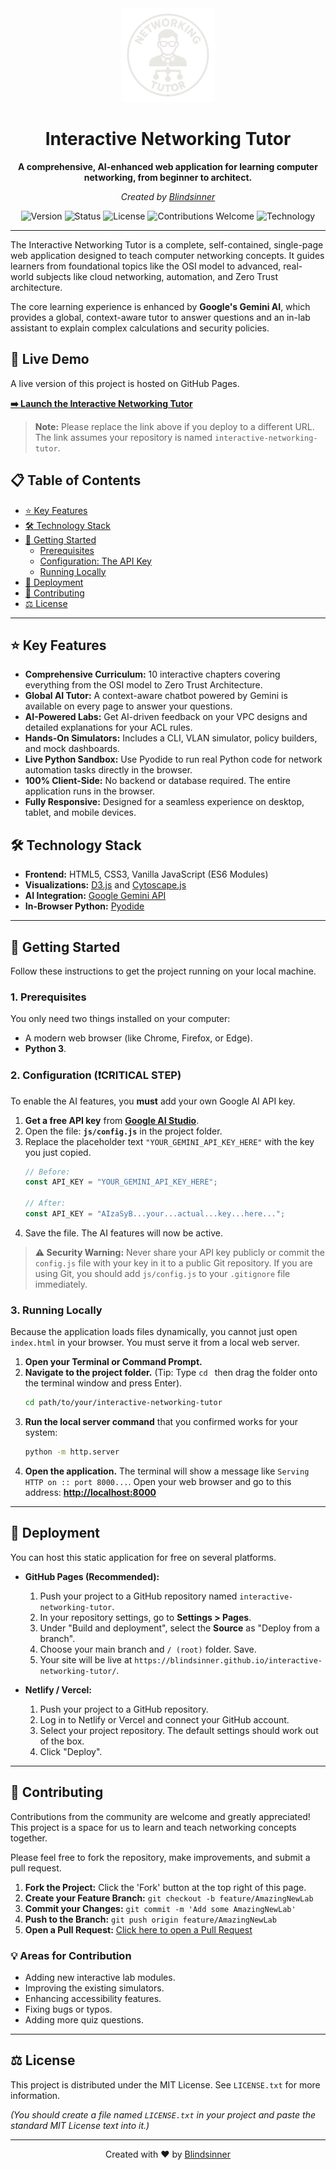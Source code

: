 <div align="center">
  <img src="https://github.com/Blindsinner/Interactive-Networking-Tutor/blob/main/logo.png" alt="Logo" width="150">
  <h1>Interactive Networking Tutor</h1>
  <p><strong>A comprehensive, AI-enhanced web application for learning computer networking, from beginner to architect.</strong></p>
  <p><em>Created by <a href="https://github.com/Blindsinner">Blindsinner</a></em></p>
</div>

<div align="center">

![Version](https://img.shields.io/badge/version-2.0-blue.svg)
![Status](https://img.shields.io/badge/status-active-success.svg)
![License](https://img.shields.io/badge/license-MIT-green.svg)
![Contributions Welcome](https://img.shields.io/badge/contributions-welcome-brightgreen.svg)
![Technology](https://img.shields.io/static/v1?label=tech&message=HTML5%20|%20CSS3%20|%20JS&color=blueviolet)

</div>

---

The Interactive Networking Tutor is a complete, self-contained, single-page web application designed to teach computer networking concepts. It guides learners from foundational topics like the OSI model to advanced, real-world subjects like cloud networking, automation, and Zero Trust architecture.

The core learning experience is enhanced by **Google's Gemini AI**, which provides a global, context-aware tutor to answer questions and an in-lab assistant to explain complex calculations and security policies.

## 🚀 Live Demo

A live version of this project is hosted on GitHub Pages.

**[➡️ Launch the Interactive Networking Tutor](https://blindsinner.github.io/interactive-networking-tutor/)**

> **Note:** Please replace the link above if you deploy to a different URL. The link assumes your repository is named `interactive-networking-tutor`.

## 📋 Table of Contents

- [⭐ Key Features](#-key-features)
- [🛠️ Technology Stack](#️-technology-stack)
- [🏁 Getting Started](#-getting-started)
  - [Prerequisites](#1-prerequisites)
  - [Configuration: The API Key](#2-configuration-critical-step)
  - [Running Locally](#3-running-locally)
- [🚀 Deployment](#-deployment)
- [🤝 Contributing](#-contributing)
- [⚖️ License](#️-license)

---

## ⭐ Key Features

* **Comprehensive Curriculum:** 10 interactive chapters covering everything from the OSI model to Zero Trust Architecture.
* **Global AI Tutor:** A context-aware chatbot powered by Gemini is available on every page to answer your questions.
* **AI-Powered Labs:** Get AI-driven feedback on your VPC designs and detailed explanations for your ACL rules.
* **Hands-On Simulators:** Includes a CLI, VLAN simulator, policy builders, and mock dashboards.
* **Live Python Sandbox:** Use Pyodide to run real Python code for network automation tasks directly in the browser.
* **100% Client-Side:** No backend or database required. The entire application runs in the browser.
* **Fully Responsive:** Designed for a seamless experience on desktop, tablet, and mobile devices.


## 🛠️ Technology Stack

* **Frontend:** HTML5, CSS3, Vanilla JavaScript (ES6 Modules)
* **Visualizations:** [D3.js](https://d3js.org/) and [Cytoscape.js](https://js.cytoscape.org/)
* **AI Integration:** [Google Gemini API](https://ai.google.dev/)
* **In-Browser Python:** [Pyodide](https://pyodide.org/)

---

## 🏁 Getting Started

Follow these instructions to get the project running on your local machine.

### 1. Prerequisites

You only need two things installed on your computer:
* A modern web browser (like Chrome, Firefox, or Edge).
* **Python 3**.

### 2. Configuration (❗CRITICAL STEP)

To enable the AI features, you **must** add your own Google AI API key.

1.  **Get a free API key** from **[Google AI Studio](https://aistudio.google.com/app/apikey)**.
2.  Open the file: **`js/config.js`** in the project folder.
3.  Replace the placeholder text `"YOUR_GEMINI_API_KEY_HERE"` with the key you just copied.
    ```javascript
    // Before:
    const API_KEY = "YOUR_GEMINI_API_KEY_HERE";

    // After:
    const API_KEY = "AIzaSyB...your...actual...key...here...";
    ```
4.  Save the file. The AI features will now be active.

> **⚠️ Security Warning:** Never share your API key publicly or commit the `config.js` file with your key in it to a public Git repository. If you are using Git, you should add `js/config.js` to your `.gitignore` file immediately.

### 3. Running Locally

Because the application loads files dynamically, you cannot just open `index.html` in your browser. You must serve it from a local web server.

1.  **Open your Terminal or Command Prompt.**
2.  **Navigate to the project folder.** (Tip: Type `cd ` then drag the folder onto the terminal window and press Enter).
    ```sh
    cd path/to/your/interactive-networking-tutor
    ```
3.  **Run the local server command** that you confirmed works for your system:
    ```sh
    python -m http.server
    ```
4.  **Open the application.** The terminal will show a message like `Serving HTTP on :: port 8000...`. Open your web browser and go to this address:
    [**http://localhost:8000**](http://localhost:8000)

---

## 🚀 Deployment

You can host this static application for free on several platforms.

* **GitHub Pages (Recommended):**
    1.  Push your project to a GitHub repository named `interactive-networking-tutor`.
    2.  In your repository settings, go to **Settings > Pages**.
    3.  Under "Build and deployment", select the **Source** as "Deploy from a branch".
    4.  Choose your main branch and `/ (root)` folder. Save.
    5.  Your site will be live at `https://blindsinner.github.io/interactive-networking-tutor/`.

* **Netlify / Vercel:**
    1.  Push your project to a GitHub repository.
    2.  Log in to Netlify or Vercel and connect your GitHub account.
    3.  Select your project repository. The default settings should work out of the box.
    4.  Click "Deploy".

---

## 🤝 Contributing

Contributions from the community are welcome and greatly appreciated! This project is a space for us to learn and teach networking concepts together.

Please feel free to fork the repository, make improvements, and submit a pull request.

1.  **Fork the Project:** Click the 'Fork' button at the top right of this page.
2.  **Create your Feature Branch:** `git checkout -b feature/AmazingNewLab`
3.  **Commit your Changes:** `git commit -m 'Add some AmazingNewLab'`
4.  **Push to the Branch:** `git push origin feature/AmazingNewLab`
5.  **Open a Pull Request:** [Click here to open a Pull Request](https://github.com/Blindsinner/interactive-networking-tutor/pulls)

### 💡 Areas for Contribution
* Adding new interactive lab modules.
* Improving the existing simulators.
* Enhancing accessibility features.
* Fixing bugs or typos.
* Adding more quiz questions.

---

## ⚖️ License

This project is distributed under the MIT License. See `LICENSE.txt` for more information.

*(You should create a file named `LICENSE.txt` in your project and paste the standard MIT License text into it.)*

---

<div align="center">
  <p>Created with ❤️ by <a href="https://github.com/Blindsinner">Blindsinner</a></p>
</div>
